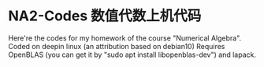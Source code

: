 # NA2-Codes 数值代数上机代码

Here're the codes for my homework of the course "Numerical Algebra".
Coded on deepin linux (an attribution based on debian10)
Requires OpenBLAS (you can get it by "sudo apt install libopenblas-dev") and lapack.
